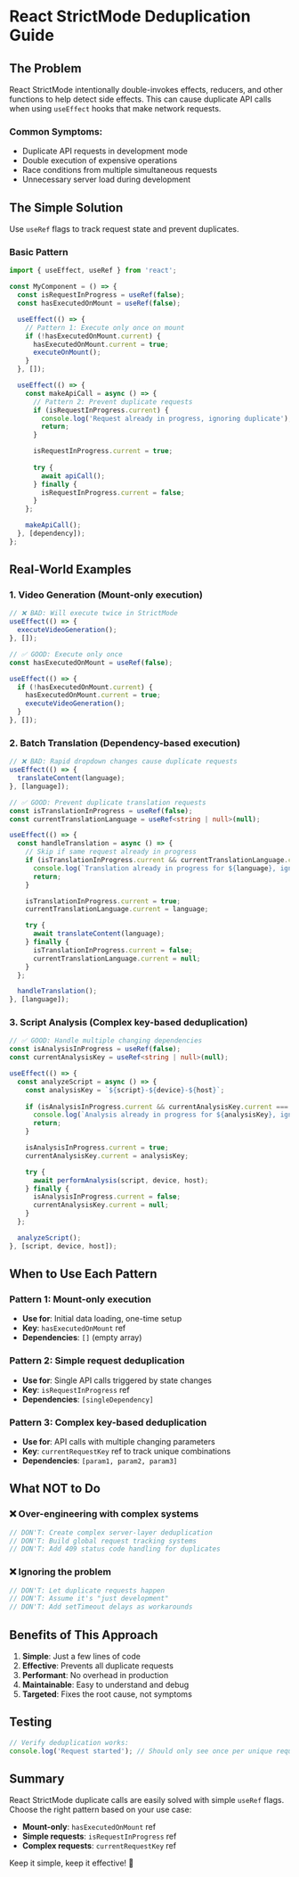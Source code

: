 # React StrictMode Deduplication Guide

## The Problem

React StrictMode intentionally double-invokes effects, reducers, and other functions to help detect side effects. This can cause duplicate API calls when using `useEffect` hooks that make network requests.

### Common Symptoms:
- Duplicate API requests in development mode
- Double execution of expensive operations
- Race conditions from multiple simultaneous requests
- Unnecessary server load during development

## The Simple Solution

Use `useRef` flags to track request state and prevent duplicates.

### Basic Pattern

```typescript
import { useEffect, useRef } from 'react';

const MyComponent = () => {
  const isRequestInProgress = useRef(false);
  const hasExecutedOnMount = useRef(false);

  useEffect(() => {
    // Pattern 1: Execute only once on mount
    if (!hasExecutedOnMount.current) {
      hasExecutedOnMount.current = true;
      executeOnMount();
    }
  }, []);

  useEffect(() => {
    const makeApiCall = async () => {
      // Pattern 2: Prevent duplicate requests
      if (isRequestInProgress.current) {
        console.log('Request already in progress, ignoring duplicate');
        return;
      }

      isRequestInProgress.current = true;
      
      try {
        await apiCall();
      } finally {
        isRequestInProgress.current = false;
      }
    };

    makeApiCall();
  }, [dependency]);
};
```

## Real-World Examples

### 1. Video Generation (Mount-only execution)

```typescript
// ❌ BAD: Will execute twice in StrictMode
useEffect(() => {
  executeVideoGeneration();
}, []);

// ✅ GOOD: Execute only once
const hasExecutedOnMount = useRef(false);

useEffect(() => {
  if (!hasExecutedOnMount.current) {
    hasExecutedOnMount.current = true;
    executeVideoGeneration();
  }
}, []);
```

### 2. Batch Translation (Dependency-based execution)

```typescript
// ❌ BAD: Rapid dropdown changes cause duplicate requests
useEffect(() => {
  translateContent(language);
}, [language]);

// ✅ GOOD: Prevent duplicate translation requests
const isTranslationInProgress = useRef(false);
const currentTranslationLanguage = useRef<string | null>(null);

useEffect(() => {
  const handleTranslation = async () => {
    // Skip if same request already in progress
    if (isTranslationInProgress.current && currentTranslationLanguage.current === language) {
      console.log(`Translation already in progress for ${language}, ignoring duplicate`);
      return;
    }

    isTranslationInProgress.current = true;
    currentTranslationLanguage.current = language;

    try {
      await translateContent(language);
    } finally {
      isTranslationInProgress.current = false;
      currentTranslationLanguage.current = null;
    }
  };

  handleTranslation();
}, [language]);
```

### 3. Script Analysis (Complex key-based deduplication)

```typescript
// ✅ GOOD: Handle multiple changing dependencies
const isAnalysisInProgress = useRef(false);
const currentAnalysisKey = useRef<string | null>(null);

useEffect(() => {
  const analyzeScript = async () => {
    const analysisKey = `${script}-${device}-${host}`;
    
    if (isAnalysisInProgress.current && currentAnalysisKey.current === analysisKey) {
      console.log(`Analysis already in progress for ${analysisKey}, ignoring duplicate`);
      return;
    }

    isAnalysisInProgress.current = true;
    currentAnalysisKey.current = analysisKey;

    try {
      await performAnalysis(script, device, host);
    } finally {
      isAnalysisInProgress.current = false;
      currentAnalysisKey.current = null;
    }
  };

  analyzeScript();
}, [script, device, host]);
```

## When to Use Each Pattern

### Pattern 1: Mount-only execution
- **Use for**: Initial data loading, one-time setup
- **Key**: `hasExecutedOnMount` ref
- **Dependencies**: `[]` (empty array)

### Pattern 2: Simple request deduplication  
- **Use for**: Single API calls triggered by state changes
- **Key**: `isRequestInProgress` ref
- **Dependencies**: `[singleDependency]`

### Pattern 3: Complex key-based deduplication
- **Use for**: API calls with multiple changing parameters
- **Key**: `currentRequestKey` ref to track unique combinations
- **Dependencies**: `[param1, param2, param3]`

## What NOT to Do

### ❌ Over-engineering with complex systems
```typescript
// DON'T: Create complex server-layer deduplication
// DON'T: Build global request tracking systems
// DON'T: Add 409 status code handling for duplicates
```

### ❌ Ignoring the problem
```typescript
// DON'T: Let duplicate requests happen
// DON'T: Assume it's "just development"
// DON'T: Add setTimeout delays as workarounds
```

## Benefits of This Approach

1. **Simple**: Just a few lines of code
2. **Effective**: Prevents all duplicate requests
3. **Performant**: No overhead in production
4. **Maintainable**: Easy to understand and debug
5. **Targeted**: Fixes the root cause, not symptoms

## Testing

```typescript
// Verify deduplication works:
console.log('Request started'); // Should only see once per unique request
```

## Summary

React StrictMode duplicate calls are easily solved with simple `useRef` flags. Choose the right pattern based on your use case:

- **Mount-only**: `hasExecutedOnMount` ref
- **Simple requests**: `isRequestInProgress` ref  
- **Complex requests**: `currentRequestKey` ref

Keep it simple, keep it effective! 🎯
